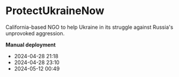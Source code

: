 # ProtectUkraineNow
California-based NGO to help Ukraine in its struggle against Russia's unprovoked aggression.

**Manual deployment**
- 2024-04-28 21:18
- 2024-04-28 23:10
- 2024-05-12 00:49
